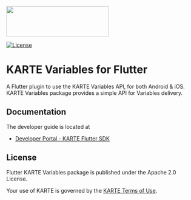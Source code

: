 <a href="https://karte.io"><img src="https://karte.io/assets/images/common/logo_black.svg" width="270" height="80"></img></a>

[![License](https://img.shields.io/badge/license-Apache%202-blue)](https://github.com/plaidev/karte-flutter/blob/master/LICENSE)

# KARTE Variables for Flutter

A Flutter plugin to use the KARTE Variables API, for both Android & iOS.
KARTE Variables package provides a simple API for Variables delivery.

## Documentation
The developer guide is located at
- [Developer Portal - KARTE Flutter SDK](https://developers.karte.io/docs/flutter-sdk)

## License
Flutter KARTE Variables package is published under the Apache 2.0 License.

Your use of KARTE is governed by the [KARTE Terms of Use](https://karte.io/legal/terms-of-use-en.html).
